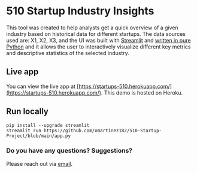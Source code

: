 # 510 Startup Industry Insights 
This tool was created to help analysts get a quick overview of a given industry based on historical data for different startups. The data sources used are: X1, X2, X3, and the UI was built with [Streamlit](https://streamlit.io) and [written in pure Python](https://github.com/omartinez182/510-Startup-Project/blob/main/app.py) and it allows the user to interactively visualize different key metrics and descriptive statistics of the selected industry.

## Live app
You can view the live app at [https://startups-510.herokuapp.com/](https://startups-510.herokuapp.com/). This demo is hosted on Heroku.

## Run locally

```
pip install --upgrade streamlit
streamlit run https://github.com/omartinez182/510-Startup-Project/blob/main/app.py
```

### Do you have any questions? Suggestions?

Please reach out via [email](email@duke.edu).
